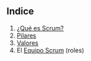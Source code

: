 ## Indice
1. [¿Qué es Scrum?](que-es)
1. [Pilares](pilares)
1. [Valores](valores)
1. El [Equipo Scrum](roles/scrum-team) (roles)